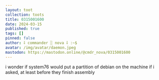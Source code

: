 ```yaml
---
layout: toot
collection: toots
title: 0315001600
date: 2024-03-15
published: true
tags: []
pinned: false
author: ⸸ commander ░ nova ⸸ :~$
avatar: /img/avatar/daemon.jpeg
mastodon: https://mastodon.online/@cmdr_nova/0315001600
---
```


i wonder if system76 would put a partition of debian on the machine if i asked, at least before they finish assembly
